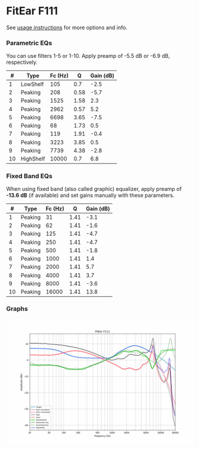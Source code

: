 # FitEar F111
See [usage instructions](https://github.com/jaakkopasanen/AutoEq#usage) for more options and info.

### Parametric EQs
You can use filters 1-5 or 1-10. Apply preamp of -5.5 dB or -6.9 dB, respectively.

|   # | Type      |   Fc (Hz) |    Q |   Gain (dB) |
|-----|-----------|-----------|------|-------------|
|   1 | LowShelf  |       105 | 0.7  |        -2.5 |
|   2 | Peaking   |       208 | 0.58 |        -5.7 |
|   3 | Peaking   |      1525 | 1.58 |         2.3 |
|   4 | Peaking   |      2962 | 0.57 |         5.2 |
|   5 | Peaking   |      6698 | 3.65 |        -7.5 |
|   6 | Peaking   |        68 | 1.73 |         0.5 |
|   7 | Peaking   |       119 | 1.91 |        -0.4 |
|   8 | Peaking   |      3223 | 3.85 |         0.5 |
|   9 | Peaking   |      7739 | 4.38 |        -2.8 |
|  10 | HighShelf |     10000 | 0.7  |         6.8 |

### Fixed Band EQs
When using fixed band (also called graphic) equalizer, apply preamp of **-13.6 dB** (if available) and set gains manually with these parameters.

|   # | Type    |   Fc (Hz) |    Q |   Gain (dB) |
|-----|---------|-----------|------|-------------|
|   1 | Peaking |        31 | 1.41 |        -3.1 |
|   2 | Peaking |        62 | 1.41 |        -1.6 |
|   3 | Peaking |       125 | 1.41 |        -4.7 |
|   4 | Peaking |       250 | 1.41 |        -4.7 |
|   5 | Peaking |       500 | 1.41 |        -1.8 |
|   6 | Peaking |      1000 | 1.41 |         1.4 |
|   7 | Peaking |      2000 | 1.41 |         5.7 |
|   8 | Peaking |      4000 | 1.41 |         3.7 |
|   9 | Peaking |      8000 | 1.41 |        -3.6 |
|  10 | Peaking |     16000 | 1.41 |        13.8 |

### Graphs
![](./FitEar%20F111.png)
